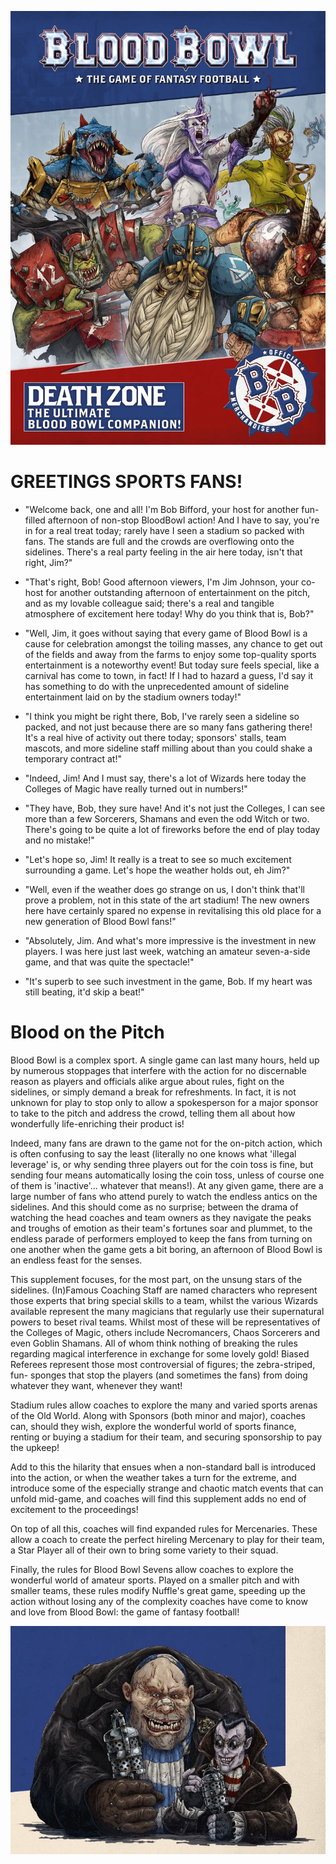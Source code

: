![](../media/death_zone/cover.jpg)

# GREETINGS SPORTS FANS!

* "Welcome back, one and all! I'm Bob Bifford, your host for another fun-filled afternoon of non-stop BloodBowl action! And I have to say, you're in for a real treat today; rarely have I seen a stadium so packed with fans. The stands are full and the crowds are overflowing onto the sidelines. There's a real party feeling in the air here today, isn't that right, Jim?"

* "That's right, Bob! Good afternoon viewers, I'm Jim Johnson, your co-host for another outstanding afternoon of entertainment on the pitch, and as my lovable colleague said; there's a real and tangible atmosphere of excitement here today! Why do you think that is, Bob?"

* "Well, Jim, it goes without saying that every game of Blood Bowl is a cause for celebration amongst the toiling masses, any chance to get out of the fields and away from the farms to enjoy some top-quality sports entertainment is a noteworthy event! But today sure feels special, like a carnival has come to town, in fact! If I had to hazard a guess, I'd say it has something to do with the unprecedented amount of sideline entertainment laid on by the stadium owners today!"

* "I think you might be right there, Bob, I've rarely seen a sideline so packed, and not just because there are so many fans gathering there! It's a real hive of activity out there today; sponsors' stalls, team mascots, and more sideline staff milling about than you could shake a temporary contract at!"

* "Indeed, Jim! And I must say, there's a lot of Wizards here today the Colleges of Magic have really turned out in numbers!"

* "They have, Bob, they sure have! And it's not just the Colleges, I can see more than a few Sorcerers, Shamans and even the odd Witch or two. There's going to be quite a lot of fireworks before the end of play today and no mistake!"

* "Let's hope so, Jim! It really is a treat to see so much excitement surrounding a game. Let's hope the weather holds out, eh Jim?"

* "Well, even if the weather does go strange on us, I don't think that'll prove a problem, not in this state of the art stadium! The new owners here have certainly spared no expense in revitalising this old place for a new generation of Blood Bowl fans!"

* "Absolutely, Jim. And what's more impressive is the investment in new players. I was here just last week, watching an amateur seven-a-side game, and that was quite the spectacle!"

* "It's superb to see such investment in the game, Bob. If my heart was still beating, it'd skip a beat!"

# Blood on the Pitch

Blood Bowl is a complex sport. A single game can last many hours, held up by numerous stoppages that interfere with the action for no discernable reason as players and officials alike argue about rules, fight on the sidelines, or simply demand a break for refreshments. In fact, it is not unknown for play to stop only to allow a spokesperson for a major sponsor to take to the pitch and address the crowd, telling them all about how wonderfully life-enriching their product is!

Indeed, many fans are drawn to the game not for the on-pitch action, which is often confusing to say the least (literally no one knows what 'illegal leverage' is, or why sending three players out for the coin toss is fine, but sending four means automatically losing the coin toss, unless of course one of them is 'inactive'... whatever that means!). At any given game, there are a large number of fans who attend purely to watch the endless antics on the sidelines. And this should come as no surprise; between the drama of watching the head coaches and team owners as they navigate the peaks and troughs of emotion as their team's fortunes soar and plummet, to the endless parade of performers employed to keep the fans from turning on one another when the game gets a bit boring, an afternoon of Blood Bowl is an endless feast for the senses.

This supplement focuses, for the most part, on the unsung stars of the sidelines. (In)Famous Coaching Staff are named characters who represent those experts that bring special skills to a team, whilst the various Wizards available represent the many magicians that regularly use their supernatural powers to beset rival teams. Whilst most of these will be representatives of the Colleges of Magic, others include Necromancers, Chaos Sorcerers and even Goblin Shamans. All of whom think nothing of breaking the rules regarding magical interference in exchange for some lovely gold! Biased Referees represent those most controversial of figures; the zebra-striped, fun- sponges that stop the players (and sometimes the fans) from doing whatever they want, whenever they want!

Stadium rules allow coaches to explore the many and varied sports arenas of the Old World. Along with Sponsors (both minor and major), coaches can, should they wish, explore the wonderful world of sports finance, renting or buying a stadium for their team, and securing sponsorship to pay the upkeep!

Add to this the hilarity that ensues when a non-standard ball is introduced into the action, or when the weather takes a turn for the extreme, and introduce some of the especially strange and chaotic match events that can unfold mid-game, and coaches will find this supplement adds no end of excitement to the proceedings! 

On top of all this, coaches will find expanded rules for Mercenaries. These allow a coach to create the perfect hireling Mercenary to play for their team, a Star Player all of their own to bring some variety to their squad.

Finally, the rules for Blood Bowl Sevens allow coaches to explore the wonderful world of amateur sports. Played on a smaller pitch and with smaller teams, these rules modify Nuffle's great game, speeding up the action without losing any of the complexity coaches have come to know and love from Blood Bowl: the game of fantasy football!

![](../media/death_zone/bob_and_jim.jpg)